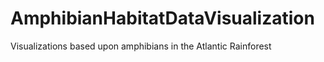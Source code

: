 # AmphibianHabitatDataVisualization
Visualizations based upon amphibians in the Atlantic Rainforest
